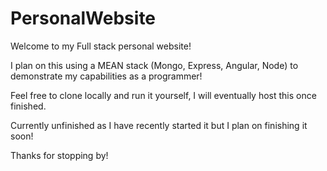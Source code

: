 # PersonalWebsite

Welcome to my Full stack personal website!

I plan on this using a MEAN stack (Mongo, Express, Angular, Node) to demonstrate my capabilities as a programmer!

Feel free to clone locally and run it yourself, I will eventually host this once finished.

Currently unfinished as I have recently started it but I plan on finishing it soon!

Thanks for stopping by!

